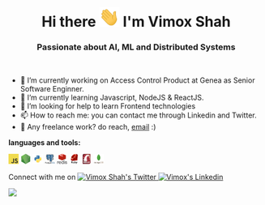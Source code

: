 <!--
**vimox-shah/vimox-shah** is a ✨ _special_ ✨ repository because its `README.md` (this file) appears on your GitHub profile.

Here are some ideas to get you started:

- 🔭 I’m currently working on ...
- 🌱 I’m currently learning ...
- 👯 I’m looking to collaborate on ...
- 🤔 I’m looking for help with ...
- 💬 Ask me about ...
- 📫 How to reach me: ...
- 😄 Pronouns: ...
- ⚡ Fun fact: ...
-->
<h1 align="center"> Hi there <img src="https://raw.githubusercontent.com/ABSphreak/ABSphreak/master/gifs/Hi.gif" width="40px" /> I'm Vimox Shah </h1>

<h3 align="center"> Passionate about AI, ML and Distributed Systems </h3>



                             
<br />

- 🔭  I’m currently working on Access Control Product at Genea as Senior Software Enginner.
- 🌱  I’m currently learning Javascript, NodeJS & ReactJS.
- 🤔  I’m looking for help to learn Frontend technologies
- 📫  How to reach me: you can contact me through Linkedin and Twitter.
- 💼  Any freelance work? do reach, [email](mailto:vmoksh.shah179@gmail.com) :)


**languages and tools:**  

<code><img height="20" src="https://raw.githubusercontent.com/github/explore/80688e429a7d4ef2fca1e82350fe8e3517d3494d/topics/javascript/javascript.png"></code>
<code><img height="20" src="https://raw.githubusercontent.com/github/explore/80688e429a7d4ef2fca1e82350fe8e3517d3494d/topics/nodejs/nodejs.png"></code>
<code><img height="20" src="https://raw.githubusercontent.com/github/explore/80688e429a7d4ef2fca1e82350fe8e3517d3494d/topics/python/python.png"></code>
<code><img src="https://raw.githubusercontent.com/devicons/devicon/master/icons/postgresql/postgresql-original-wordmark.svg" alt="postgresql" width="20" height="20"/></code>
<code><img src="https://raw.githubusercontent.com/devicons/devicon/master/icons/redis/redis-original-wordmark.svg" alt="redis" width="20" height="20"/></code>
<code><img src="https://raw.githubusercontent.com/devicons/devicon/master/icons/ruby/ruby-original-wordmark.svg" alt="ruby" width="20" height="20"/></code>
<code><img src="https://raw.githubusercontent.com/devicons/devicon/master/icons/rails/rails-original-wordmark.svg" alt="rails" width="20" height="20"/></code>
<code><img src="https://raw.githubusercontent.com/devicons/devicon/master/icons/mongodb/mongodb-original-wordmark.svg" alt="mongodb" width="20" height="20"/></code>                               
 
Connect with me on 
<a href="https://twitter.com/Vimox_shah">
  <img  alt="Vimox Shah's Twitter" width="22px" src="https://raw.githubusercontent.com/peterthehan/peterthehan/master/assets/twitter.svg" />
</a>
<a href="https://www.linkedin.com/in/vimoxshah/">
  <img  alt="Vimox's Linkedin" width="22px" src="https://raw.githubusercontent.com/peterthehan/peterthehan/master/assets/linkedin.svg" />
</a>


![](https://visitor-badge.glitch.me/badge?page_id=vimox-shah.vimox-shah)
                               
                               
